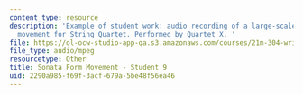 ```yaml
---
content_type: resource
description: 'Example of student work: audio recording of a large-scale Sonata form
  movement for String Quartet. Performed by Quartet X. '
file: https://ol-ocw-studio-app-qa.s3.amazonaws.com/courses/21m-304-writing-in-tonal-forms-ii-spring-2009/2290a985f69f3acf679a5be48f56ea46_quartet9.mp3
file_type: audio/mpeg
resourcetype: Other
title: Sonata Form Movement - Student 9
uid: 2290a985-f69f-3acf-679a-5be48f56ea46
---
```

